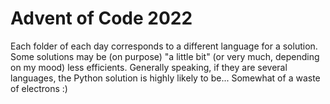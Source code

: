 # Advent of Code 2022

Each folder of each day corresponds to a different language for a solution. Some solutions may be (on purpose) "a little bit" (or very much, depending on my mood) less efficients.
Generally speaking, if they are several languages, the Python solution is highly likely to be... Somewhat of a waste of electrons :)
